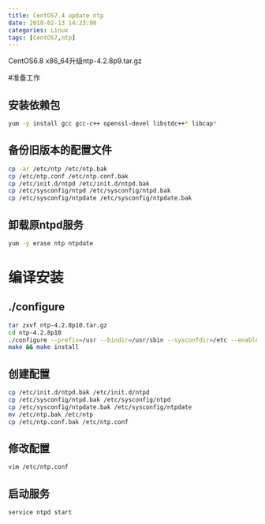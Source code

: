 ```yaml
---
title: CentOS7.4 update ntp
date: 2018-02-13 14:23:08
categories: Linux
tags: [CentOS7,ntp]
---
```

CentOS6.8 x86_64升级ntp-4.2.8p9.tar.gz
<!-- more -->

#准备工作
## 安装依赖包
```bash
yum -y install gcc gcc-c++ openssl-devel libstdc++* libcap*
```
## 备份旧版本的配置文件
```bash
cp -ar /etc/ntp /etc/ntp.bak
cp /etc/ntp.conf /etc/ntp.conf.bak
cp /etc/init.d/ntpd /etc/init.d/ntpd.bak
cp /etc/sysconfig/ntpd /etc/sysconfig/ntpd.bak
cp /etc/sysconfig/ntpdate /etc/sysconfig/ntpdate.bak
```
## 卸载原ntpd服务
```bash
yum -y erase ntp ntpdate
```
# 编译安装
## ./configure
```bash
tar zxvf ntp-4.2.8p10.tar.gz
cd ntp-4.2.8p10
./configure --prefix=/usr --bindir=/usr/sbin --sysconfdir=/etc --enable-linuxcaps --with-lineeditlibs=readline --docdir=/usr/share/doc/ntp-4.2.8p9 --enable-all-clocks --enable-parse-clocks --enable-clockctl
make && make install
```
## 创建配置
```bash
cp /etc/init.d/ntpd.bak /etc/init.d/ntpd
cp /etc/sysconfig/ntpd.bak /etc/sysconfig/ntpd
cp /etc/sysconfig/ntpdate.bak /etc/sysconfig/ntpdate
mv /etc/ntp.bak /etc/ntp
cp /etc/ntp.conf.bak /etc/ntp.conf
```
## 修改配置
```bash
vim /etc/ntp.conf
```
## 启动服务
```bash
service ntpd start
```